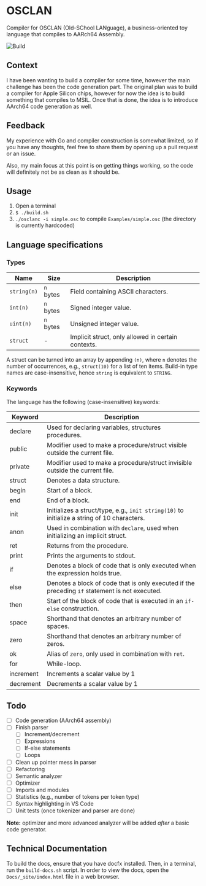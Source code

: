 # OSCLAN

Compiler for OSCLAN (Old-SChool LANguage), a business-oriented toy language that compiles to AARch64 Assembly.

![Build](https://github.com/nedroden/OSCLAN/actions/workflows/build.yml/badge.svg)

## Context

I have been wanting to build a compiler for some time, however the main challenge has been the code generation part. The original plan was to build a compiler for Apple Silicon chips, however for now the idea is to build something that compiles to MSIL. Once that is done, the idea is to introduce AArch64 code generation as well.

## Feedback

My experience with Go and compiler construction is somewhat limited, so if you have any thoughts, feel free to share them by opening up a pull request or an issue.

Also, my main focus at this point is on getting things working, so the code will definitely not be as clean as it should be.

## Usage

1. Open a terminal
2. `$ ./build.sh`
3. `./osclanc -i simple.osc` to compile `Examples/simple.osc` (the directory is currently hardcoded)

## Language specifications

### Types

| **Name**    | **Size**  | **Description**                                    |
| ----------- | --------- | -------------------------------------------------- |
| `string(n)` | `n` bytes | Field containing ASCII characters.                 |
| `int(n)`    | `n` bytes | Signed integer value.                              |
| `uint(n)`   | `n` bytes | Unsigned integer value.                            |
| `struct`    | -         | Implicit struct, only allowed in certain contexts. |

A struct can be turned into an array by appending `(n)`, where `n` denotes the number of occurrences, e.g., `struct(10)` for a list of ten items. Build-in type names are case-insensitive, hence `string` is equivalent to `STRING`.

### Keywords

The language has the following (case-insensitive) keywords:

| **Keyword** | **Description**                                                                                |
| ----------- | ---------------------------------------------------------------------------------------------- |
| declare     | Used for declaring variables, structures procedures.                                           |
| public      | Modifier used to make a procedure/struct visible outside the current file.                     |
| private     | Modifier used to make a procedure/struct invisible outside the current file.                   |
| struct      | Denotes a data structure.                                                                      |
| begin       | Start of a block.                                                                              |
| end         | End of a block.                                                                                |
| init        | Initializes a struct/type, e.g., `init string(10)` to initialize a string of 10 characters.    |
| anon        | Used in combination with `declare`, used when initializing an implicit struct.                 |
| ret         | Returns from the procedure.                                                                    |
| print       | Prints the arguments to stdout.                                                                |
| if          | Denotes a block of code that is only executed when the expression holds true.                  |
| else        | Denotes a block of code that is only executed if the preceding `if` statement is not executed. |
| then        | Start of the block of code that is executed in an `if-else` construction.                      |
| space       | Shorthand that denotes an arbitrary number of spaces.                                          |
| zero        | Shorthand that denotes an arbitrary number of zeros.                                           |
| ok          | Alias of `zero`, only used in combination with `ret`.                                          |
| for         | While-loop.                                                                                    |
| increment   | Increments a scalar value by 1                                                                 |
| decrement   | Decrements a scalar value by 1                                                                 |

## Todo

- [ ] Code generation (AArch64 assembly)
- [ ] Finish parser
  - [ ] Increment/decrement
  - [ ] Expressions
  - [ ] If-else statements
  - [ ] Loops
- [ ] Clean up pointer mess in parser
- [ ] Refactoring
- [ ] Semantic analyzer
- [ ] Optimizer
- [ ] Imports and modules
- [ ] Statistics (e.g., number of tokens per token type)
- [ ] Syntax highlighting in VS Code
- [ ] Unit tests (once tokenizer and parser are done)

**Note:** optimizer and more advanced analyzer will be added _after_ a basic code generator.

## Technical Documentation

To build the docs, ensure that you have docfx installed. Then, in a terminal, run the `build-docs.sh` script. In order to view the docs, open the `Docs/_site/index.html` file in a web browser.